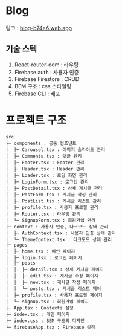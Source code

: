 # Blog

링크 : [blog-b74e6.web.app](blog-b74e6.web.app)

## 기술 스텍
1. React-router-dom : 라우팅
2. Firebase auth : 사용자 인증
3. Firebase Firestore : CRUD
4. BEM 구조 : css 스타일링
5. Firebase CLI : 배포

# 프로젝트 구조
```
src
├─ components : 공통 컴포넌트
│  ├─ Carousel.tsx : 이미지 슬라이드 관리
│  ├─ Comments.tsx : 댓글 관리
│  ├─ Footer.tsx : Footer 관리
│  ├─ Header.tsx : Header 관리
│  ├─ Loader.tsx : 로딩 화면 관리
│  ├─ LoginForm.tsx : 로그인 관리
│  ├─ PostDetail.tsx : 상세 계시글 관리
│  ├─ PostForm.tsx : 게시글 작성 관리
│  ├─ PostList.tsx : 게시글 리스트 관리
│  ├─ profile.tsx : 사용자 프로필 관리
│  ├─ Router.tsx : 라우팅 관리
│  └─ SignupForm.tsx : 회원가입 관리
├─ context : 사용자 인증, 다크모드 상태 관리
│  ├─ AuthContext.tsx : 사용자 인증 상태 관리
│  └─ ThemeContext.tsx : 다크모드 상태 관리
├─ pages
│  ├─ home.tsx : 메인 페이지
│  ├─ login.tsx : 로그인 페이지
│  ├─ posts
│  │  ├─ detail.tsx : 상세 계시글 페이지
│  │  ├─ edit.tsx : 게시글 수정 페이지
│  │  ├─ new.tsx : 개사글 작성 페이지
│  │  └─ posts.tsx : 게시글 리스트 페이
│  ├─ profile.tsx : 사용자 프로필 페이지
│  └─ signup.tsx : 회원가입 페이지
├─ App.tsx : Contexts 설정
├─ index.tsx : 메인 페이지
├─ index.css : BEM 구조의 디자인
└─ firebaseApp.tsx : Firebase 설정
```
